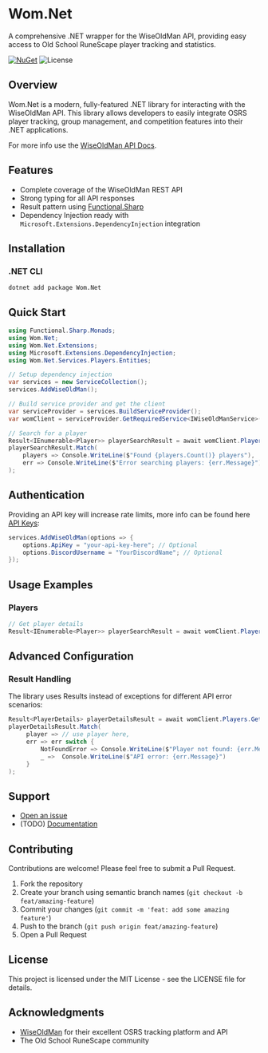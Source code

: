 
# Wom.Net

A comprehensive .NET wrapper for the WiseOldMan API, providing easy access to Old School RuneScape player tracking and statistics.

[![NuGet](https://img.shields.io/nuget/v/Wom.Net.svg)](https://www.nuget.org/packages/Wom.Net/) ![License](https://img.shields.io/github/license/thespragg/Wom.Net)

## Overview

Wom.Net is a modern, fully-featured .NET library for interacting with the WiseOldMan API. This library allows developers to easily integrate OSRS player tracking, group management, and competition features into their .NET applications.

For more info use the [WiseOldMan API Docs](https://docs.wiseoldman.net).

## Features

-   Complete coverage of the WiseOldMan REST API
-   Strong typing for all API responses
-   Result pattern using [Functional.Sharp](https://github.com/thespragg/Functional.Sharp)
-   Dependency Injection ready with `Microsoft.Extensions.DependencyInjection` integration

## Installation

### .NET CLI

```
dotnet add package Wom.Net
```

## Quick Start

```csharp
using Functional.Sharp.Monads;
using Wom.Net;
using Wom.Net.Extensions;
using Microsoft.Extensions.DependencyInjection;
using Wom.Net.Services.Players.Entities;

// Setup dependency injection
var services = new ServiceCollection();
services.AddWiseOldMan();

// Build service provider and get the client
var serviceProvider = services.BuildServiceProvider();
var womClient = serviceProvider.GetRequiredService<IWiseOldManService>();

// Search for a player
Result<IEnumerable<Player>> playerSearchResult = await womClient.Players.Search("zezima");
playerSearchResult.Match(
    players => Console.WriteLine($"Found {players.Count()} players"),
    err => Console.WriteLine($"Error searching players: {err.Message}")
);
```

## Authentication

Providing an API key will increase rate limits, more info can be found here [API Keys](https://docs.wiseoldman.net/):

```csharp
services.AddWiseOldMan(options => {
    options.ApiKey = "your-api-key-here"; // Optional
    options.DiscordUsername = "YourDiscordName"; // Optional
});

```

## Usage Examples

### Players

```csharp
// Get player details
Result<IEnumerable<Player>> playerSearchResult = await womClient.Players.Search("zezima");
```


## Advanced Configuration

### Result Handling

The library uses Results instead of exceptions for different API error scenarios:

```csharp
Result<PlayerDetails> playerDetailsResult = await womClient.Players.GetPlayerDetails("non-existent-player");
playerDetailsResult.Match(
	 player => // use player here,
	 err => err switch {
		 NotFoundError => Console.WriteLine($"Player not found: {err.Message}"),
		 _ =>  Console.WriteLine($"API error: {err.Message}")
	 }
);
```

## Support

-   [Open an issue](https://github.com/thespragg/Wom.Net/issues)
-  (TODO) [Documentation](https://github.com/thespragg/Wom.Net/wiki)

## Contributing

Contributions are welcome! Please feel free to submit a Pull Request.

1.  Fork the repository
2.  Create your  branch using semantic branch names (`git checkout -b feat/amazing-feature`)
3.  Commit your changes (`git commit -m 'feat: add some amazing feature'`)
4.  Push to the branch (`git push origin feat/amazing-feature`)
5.  Open a Pull Request

## License

This project is licensed under the MIT License - see the LICENSE file for details.

## Acknowledgments

-   [WiseOldMan](https://wiseoldman.net/) for their excellent OSRS tracking platform and API
-   The Old School RuneScape community
